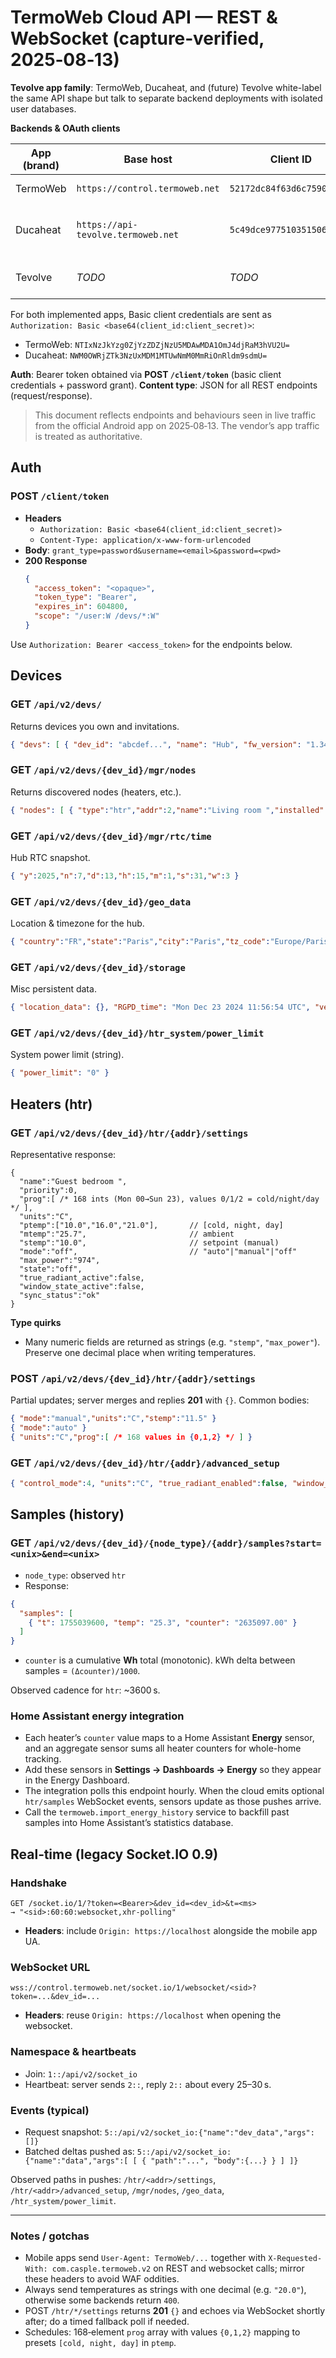 # TermoWeb Cloud API — REST & WebSocket (capture‑verified, 2025‑08‑13)

**Tevolve app family**: TermoWeb, Ducaheat, and (future) Tevolve white-label the same API shape but talk to separate backend deployments with isolated user databases.

**Backends & OAuth clients**

| App (brand) | Base host | Client ID | Client secret | Notes |
| --- | --- | --- | --- | --- |
| TermoWeb | `https://control.termoweb.net` | `52172dc84f63d6c759000005` | `bxv4Z3xUSe` | Legacy/primary deployment. |
| Ducaheat | `https://api-tevolve.termoweb.net` | `5c49dce977510351506c42db` | `tevolve` | Uses identical endpoints with brand-specific assets. |
| Tevolve | _TODO_ | _TODO_ | _TODO_ | Placeholder for the third Android app. |

For both implemented apps, Basic client credentials are sent as `Authorization: Basic <base64(client_id:client_secret)>`:

- TermoWeb: `NTIxNzJkYzg0ZjYzZDZjNzU5MDAwMDA1OmJ4djRaM3hVU2U=`
- Ducaheat: `NWM0OWRjZTk3NzUxMDM1MTUwNmM0MmRiOnRldm9sdmU=`

**Auth**: Bearer token obtained via **POST `/client/token`** (basic client credentials + password grant).
**Content type**: JSON for all REST endpoints (request/response).

> This document reflects endpoints and behaviours seen in live traffic from the official Android app on 2025‑08‑13. The vendor’s app traffic is treated as authoritative.


## Auth

### POST `/client/token`
- **Headers**
  - `Authorization: Basic <base64(client_id:client_secret)>`
  - `Content-Type: application/x-www-form-urlencoded`
- **Body**: `grant_type=password&username=<email>&password=<pwd>`
- **200 Response**
  ```json
  {
    "access_token": "<opaque>",
    "token_type": "Bearer",
    "expires_in": 604800,
    "scope": "/user:W /devs/*:W"
  }
  ```

Use `Authorization: Bearer <access_token>` for the endpoints below.


## Devices

### GET `/api/v2/devs/`
Returns devices you own and invitations.
```json
{ "devs": [ { "dev_id": "abcdef...", "name": "Hub", "fw_version": "1.34", "serial_id": "1234" } ], "invited_to": [] }
```

### GET `/api/v2/devs/{dev_id}/mgr/nodes`
Returns discovered nodes (heaters, etc.).
```json
{ "nodes": [ { "type":"htr","addr":2,"name":"Living room ","installed":true,"lost":false,"hw_version":"1.5","fw_version":"1.13"} ] }
```

### GET `/api/v2/devs/{dev_id}/mgr/rtc/time`
Hub RTC snapshot.
```json
{ "y":2025,"n":7,"d":13,"h":15,"m":1,"s":31,"w":3 }
```

### GET `/api/v2/devs/{dev_id}/geo_data`
Location & timezone for the hub.
```json
{ "country":"FR","state":"Paris","city":"Paris","tz_code":"Europe/Paris","zip":"4321" }
```

### GET `/api/v2/devs/{dev_id}/storage`
Misc persistent data.
```json
{ "location_data": {}, "RGPD_time": "Mon Dec 23 2024 11:56:54 UTC", "version": 2 }
```

### GET `/api/v2/devs/{dev_id}/htr_system/power_limit`
System power limit (string).
```json
{ "power_limit": "0" }
```


## Heaters (htr)

### GET `/api/v2/devs/{dev_id}/htr/{addr}/settings`
Representative response:
```
{
  "name":"Guest bedroom ",
  "priority":0,
  "prog":[ /* 168 ints (Mon 00→Sun 23), values 0/1/2 = cold/night/day */ ],
  "units":"C",
  "ptemp":["10.0","16.0","21.0"],       // [cold, night, day]
  "mtemp":"25.7",                       // ambient
  "stemp":"10.0",                       // setpoint (manual)
  "mode":"off",                         // "auto"|"manual"|"off"
  "max_power":"974",
  "state":"off",
  "true_radiant_active":false,
  "window_state_active":false,
  "sync_status":"ok"
}
```

**Type quirks**
- Many numeric fields are returned as strings (e.g. `"stemp"`, `"max_power"`). Preserve one decimal place when writing temperatures.

### POST `/api/v2/devs/{dev_id}/htr/{addr}/settings`
Partial updates; server merges and replies **201** with `{}`.
Common bodies:
```json
{ "mode":"manual","units":"C","stemp":"11.5" }
{ "mode":"auto" }
{ "units":"C","prog":[ /* 168 values in {0,1,2} */ ] }
```

### GET `/api/v2/devs/{dev_id}/htr/{addr}/advanced_setup`
```json
{ "control_mode":4, "units":"C", "true_radiant_enabled":false, "window_mode_enabled":false, "sync_status":"ok" }
```


## Samples (history)

### GET `/api/v2/devs/{dev_id}/{node_type}/{addr}/samples?start=<unix>&end=<unix>`
- `node_type`: observed `htr`
- Response:
```json
{
  "samples": [
    { "t": 1755039600, "temp": "25.3", "counter": "2635097.00" }
  ]
}
```
- `counter` is a cumulative **Wh** total (monotonic). kWh delta between samples = `(Δcounter)/1000`.

Observed cadence for `htr`: ~3600 s.

### Home Assistant energy integration

- Each heater’s `counter` value maps to a Home Assistant **Energy** sensor, and an aggregate sensor sums all heater counters for whole-home tracking.
- Add these sensors in **Settings → Dashboards → Energy** so they appear in the Energy Dashboard.
- The integration polls this endpoint hourly. When the cloud emits optional `htr/samples` WebSocket events, sensors update as those pushes arrive.
- Call the `termoweb.import_energy_history` service to backfill past samples into Home Assistant’s statistics database.



## Real‑time (legacy Socket.IO 0.9)

### Handshake
```
GET /socket.io/1/?token=<Bearer>&dev_id=<dev_id>&t=<ms>
→ "<sid>:60:60:websocket,xhr-polling"
```
- **Headers**: include `Origin: https://localhost` alongside the mobile app UA.

### WebSocket URL
```
wss://control.termoweb.net/socket.io/1/websocket/<sid>?token=...&dev_id=...
```
- **Headers**: reuse `Origin: https://localhost` when opening the websocket.

### Namespace & heartbeats
- Join: `1::/api/v2/socket_io`
- Heartbeat: server sends `2::`, reply `2::` about every 25–30 s.

### Events (typical)
- Request snapshot: `5::/api/v2/socket_io:{"name":"dev_data","args":[]}`
- Batched deltas pushed as: `5::/api/v2/socket_io:{"name":"data","args":[ [ { "path":"...", "body":{...} } ] ]}`

Observed paths in pushes: `/htr/<addr>/settings`, `/htr/<addr>/advanced_setup`, `/mgr/nodes`, `/geo_data`, `/htr_system/power_limit`.

---

### Notes / gotchas
- Mobile apps send `User-Agent: TermoWeb/...` together with `X-Requested-With: com.casple.termoweb.v2` on REST and websocket calls; mirror these headers to avoid WAF oddities.
- Always send temperatures as strings with one decimal (e.g. `"20.0"`), otherwise some backends return `400`.
- POST `/htr/*/settings` returns **201** `{}` and echoes via WebSocket shortly after; do a timed fallback poll if needed.
- Schedules: 168‑element `prog` array with values `{0,1,2}` mapping to presets `[cold, night, day]` in `ptemp`.
